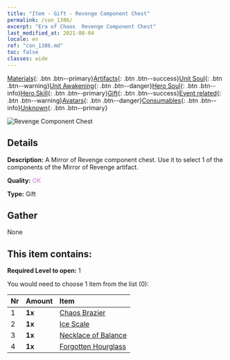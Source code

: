 ```yaml
---
title: "Item - Gift - Revenge Component Chest"
permalink: /con_1386/
excerpt: "Era of Chaos  Revenge Component Chest"
last_modified_at: 2021-08-04
locale: en
ref: "con_1386.md"
toc: false
classes: wide
---
```

 [Materials](/Items/){: .btn .btn--primary}[Artifacts](/Items/Artifacts/){: .btn .btn--success}[Unit Soul](/Items/UnitSoul/){: .btn .btn--warning}[Unit Awakening](/Items/UnitAwakening/){: .btn .btn--danger}[Hero Soul](/Items/HeroSoul/){: .btn .btn--info}[Hero Skill](/Items/HeroSkill/){: .btn .btn--primary}[Gift](/Items/Gift/){: .btn .btn--success}[Event related](/Items/Events/){: .btn .btn--warning}[Avatars](/Items/Avatars/){: .btn .btn--danger}[Consumables](/Items/Consumables/){: .btn .btn--info}[Unknown](/Items/Unknown/){: .btn .btn--primary}

 ![Revenge Component Chest](/images/t/i_906064.png)

## Details
 **Description:** A Mirror of Revenge component chest. Use it to select 1 of the components of the Mirror of Revenge artifact.

 **Quality:** <span style="color: #DA70D6">OK</span>

 **Type:** Gift

## Gather

  None

## This item contains:

 **Required Level to open:** 1

 You would need to choose 1 item from the list (0):

  | Nr | Amount |     Item    |
  |:---|:-------|:------------|
  | 1 |  **1x** | [Chaos Brazier](/Items/art_140/) |  | 
  | 2 |  **1x** | [Ice Scale](/Items/art_141/) |  | 
  | 3 |  **1x** | [Necklace of Balance](/Items/art_142/) |  | 
  | 4 |  **1x** | [Forgotten Hourglass](/Items/art_143/) |  | 
